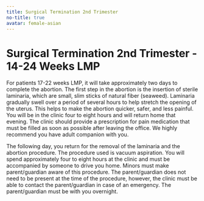 ```yaml
---
title: Surgical Termination 2nd Trimester
no-title: true
avatar: female-asian
---
```


Surgical Termination 2nd Trimester - 14-24 Weeks LMP
====================================================

For patients 17-22 weeks LMP, it will take approximately two days to
complete the abortion.  The first step in the abortion is the insertion
of sterile laminaria, which are small, slim sticks of natural fiber
(seaweed).  Laminaria gradually swell over a period of several hours to
help stretch the opening of the uterus.  This helps to make the abortion
quicker, safer, and less painful.  You will be in the clinic four to
eight hours and will return home that evening.  The clinic should
provide a prescription for pain medication that must be filled as soon
as possible after leaving the office.  We highly recommend you have
adult companion with you.

The following day, you return for the removal of the laminaria and the
abortion procedure.  The procedure used is vacuum aspiration.  You will
spend approximately four to eight hours at the clinic and must be
accompanied by someone to drive you home.  Minors must make
parent/guardian aware of this procedure.  The parent/guardian does not
need to be present at the time of the procedure, however, the clinic
must be able to contact the parent/guardian in case of an emergency.
The parent/guardian must be with you overnight.

